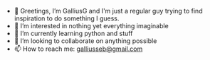 - 👋 Greetings, I’m GalliusG and I'm just a regular guy trying to find inspiration to do something I guess.
- 👀 I’m interested in nothing yet everything imaginable
- 🌱 I’m currently learning python and stuff
- 💞️ I’m looking to collaborate on anything possible
- 📫 How to reach me: galliusseb@gmail.com

<!---
GalliusG/GalliusG is a ✨ special ✨ repository because its `README.md` (this file) appears on your GitHub profile.
You can click the Preview link to take a look at your changes.
--->
